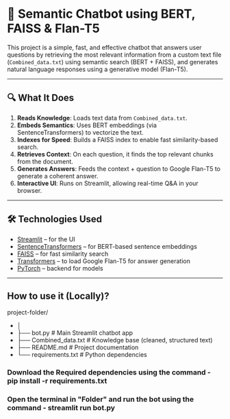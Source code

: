 # 🤖 Semantic Chatbot using BERT, FAISS & Flan-T5

This project is a simple, fast, and effective chatbot that answers user questions by retrieving the most relevant information from a custom text file (`Combined_data.txt`) using semantic search (BERT + FAISS), and generates natural language responses using a generative model (Flan-T5).

---

## 🔍 What It Does

1. **Reads Knowledge**: Loads text data from `Combined_data.txt`.
2. **Embeds Semantics**: Uses BERT embeddings (via SentenceTransformers) to vectorize the text.
3. **Indexes for Speed**: Builds a FAISS index to enable fast similarity-based search.
4. **Retrieves Context**: On each question, it finds the top relevant chunks from the document.
5. **Generates Answers**: Feeds the context + question to Google Flan-T5 to generate a coherent answer.
6. **Interactive UI**: Runs on Streamlit, allowing real-time Q&A in your browser.

---

## 🛠️ Technologies Used

- [Streamlit](https://streamlit.io/) – for the UI
- [SentenceTransformers](https://www.sbert.net/) – for BERT-based sentence embeddings
- [FAISS](https://github.com/facebookresearch/faiss) – for fast similarity search
- [Transformers](https://huggingface.co/transformers/) – to load Google Flan-T5 for answer generation
- [PyTorch](https://pytorch.org/) – backend for models

---

## How to use it (Locally)?

project-folder/
- │
- ├── bot.py                  # Main Streamlit chatbot app
- ├── Combined_data.txt       # Knowledge base (cleaned, structured text)
- ├── README.md               # Project documentation
- └── requirements.txt        # Python dependencies


### Download the Required dependencies using the command - pip install -r requirements.txt
### Open the terminal in "Folder" and run the bot using the command - streamlit run bot.py
		
